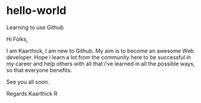 # hello-world
Learning to use Github

Hi Folks,

I am Kaarthick, I am new to Github. My aim is to become an awesome Web developer. Hope i learn a lot from the community here to be successful in my career and help others with all that i've learned in all the possible ways, so that everyone benefits.

See you all soon.

Regards
Kaarthick R
